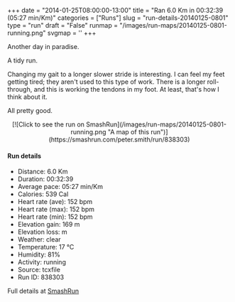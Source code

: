 +++
date = "2014-01-25T08:00:00-13:00"
title = "Ran 6.0 Km in 00:32:39 (05:27 min/Km)"
categories = ["Runs"]
slug = "run-details-20140125-0801"
type = "run"
draft = "False"
runmap = "/images/run-maps/20140125-0801-running.png"
svgmap = '<polyline points="93 48, 97 43, 100 33, 87 30, 67 36, 41 58, 38 60, 31 63, 26 64, 9 70, 0 65, 1 63, 12 55, 24 48, 50 32, 53 33, 66 39, 77 33, 87 30, 91 31, 92 33, 98 34, 100 36, 96 44, 94 47">'
+++

Another day in paradise. 

A tidy run. 

Changing my gait to a longer slower stride is interesting. I can feel my feet getting tired; they aren't used to this type of work. There is a longer roll-through, and this is working the tendons in my foot. At least, that's how I think about it. 

All pretty good. 



<!--more-->

<center>
[![Click to see the run on SmashRun](/images/run-maps/20140125-0801-running.png "A map of this run")](https://smashrun.com/peter.smith/run/838303)
</center>

#### Run details

* Distance: 6.0 Km
* Duration: 00:32:39
* Average pace: 05:27 min/Km
* Calories: 539 Cal
* Heart rate (ave): 152 bpm
* Heart rate (max): 152 bpm
* Heart rate (min): 152 bpm
* Elevation gain: 169 m
* Elevation loss:  m
* Weather: clear
* Temperature: 17 &deg;C
* Humidity: 81%
* Activity: running
* Source: tcxfile
* Run ID: 838303

Full details at [SmashRun](https://smashrun.com/peter.smith/run/838303)